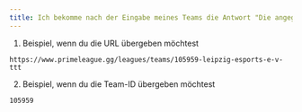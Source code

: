 ```yaml
---
title: Ich bekomme nach der Eingabe meines Teams die Antwort "Die angegebene URL entspricht nicht dem richtigen Format".
---
```


1. Beispiel, wenn du die URL übergeben möchtest

```
https://www.primeleague.gg/leagues/teams/105959-leipzig-esports-e-v-ttt
```

2. Beispiel, wenn du die Team-ID übergeben möchtest

```
105959
```
